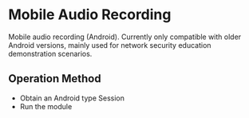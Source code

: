 # Mobile Audio Recording

Mobile audio recording (Android). Currently only compatible with older Android versions, mainly used for network security education demonstration scenarios.

## Operation Method

- Obtain an Android type Session
- Run the module
